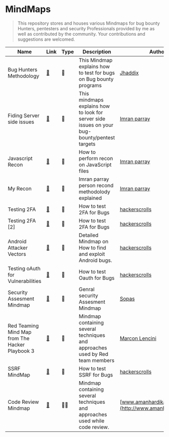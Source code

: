 # MindMaps

> This repository stores and houses various Mindmaps for bug bounty Hunters, pentesters and security Professionals provided by me as well as contributed by the community. Your contributions and suggestions are welcomed.

| Name                                            | Link                                                         | Type   | Description                                                  | Author                                              |
| ----------------------------------------------- | ------------------------------------------------------------ | ------ | ------------------------------------------------------------ | --------------------------------------------------- |
| Bug Hunters Methodology                         | [🔗](https://github.com/imran-parray/Mind-Maps/blob/master/Bug%20Hunters%20Methodology%20v4/MindMap.png) | **🔴**    | This Mindmap explains how to test for bugs on Bug bounty programs | [Jhaddix](https://twitter.com/jhaddix)              |
| Fiding Server side issues                       | [🔗](https://github.com/imran-parray/Mind-Maps/blob/master/Finding%20Server%20Side%20Issues%20-%20imran%20parray/Finding%20Server%20Side%20Issues.jpg) | **🔴**  | This mindmaps explains how to look for server side issues on your bug-bounty/pentest targets | [Imran parray](https://twitter.com/imranparray101)  |
| Javascript Recon                                | [🔗](https://github.com/imran-parray/Mind-Maps/blob/master/Js%20Recon%20-%20Imran%20Parray/Javascript-file-methodology.png) | **🔴**  | How to perform recon on JavaScript files                     | [Imran parray](https://twitter.com/imranparray101)  |
| My Recon                                        | [🔗](https://github.com/imran-parray/Mind-Maps/blob/master/Recon%20-%20Imran%20parray/My-recon.png) | **🔴**  | Imran parray person recond methodolody explained             | [Imran parray](https://twitter.com/imranparray101)  |
| Testing 2FA                                     | [🔗](https://github.com/imran-parray/Mind-Maps/blob/master/Testing%202FA-hackerscrolls/Testing%202FA.jpeg) | **🔴**  | How to test 2FA for Bugs                                     | [hackerscrolls](https://twitter.com/hackerscrolls)  |
| Testing 2FA [2]                                 | [🔗](https://github.com/imran-parray/Mind-Maps/blob/master/Testing%202FA%20(2)%20-%20hackerscroll/Testing%202FA.jpeg) | **🔴**  | How to test 2FA for Bugs                                     | [hackerscrolls](https://twitter.com/hackerscrolls)  |
| Android Attacker Vectors                        | [🔗](https://github.com/imran-parray/Mind-Maps/blob/master/Android%20Attacker%20Vector%20-%20hackerscroll/Android%20Attacker%20Vector.png) | **🔴**  | Detailed Mindmap on How to find and exploit Android bugs.    | [hackerscrolls](https://twitter.com/hackerscrolls)  |
| Testing oAuth for Vulnerabilities               | [🔗](https://github.com/imran-parray/Mind-Maps/blob/master/Testing%20OAuth%20-%20hackerscroll/Testing%20oAuth.jpeg) | **🔴**  | How to test Oauth for Bugs                                   | [hackerscrolls](https://twitter.com/hackerscrolls)  |
| Security Assesment Mindmap                      | [🔗](https://github.com/imran-parray/Mind-Maps/blob/master/Security%20Assesment%20-%20SOPAS/assessment-mindset.png) | **🔴**  | Genral security Assesment Mindmap                            | [Sopas](https://twitter.com/dsopas)                 |
| Red Teaming Mind Map from The Hacker Playbook 3 | [🔗](https://github.com/imran-parray/Mind-Maps/blob/master/Red%20Teaming%20Mind%20Map%20from%20The%20Hacker%20Playbook%203/blog_hackerplaybook_mindmap.png) | **🔴**  | Mindmap containing several techniques and approaches used by Red team members | [Marcon Lencini](https://twitter.com/lancinimarco)  |
| SSRF MindMap                                    | [🔗](https://github.com/imran-parray/Mind-Maps/blob/master/SSRF%20-%20Hackerscroll/ssrf.jpeg) | **🔴**  | How to test SSRF for Bugs                                    | [hackerscrolls](https://twitter.com/hackerscrolls)  |
| Code Review Mindmap                             | [🔗](https://github.com/imran-parray/Mind-Maps/blob/master/Code%20review%20-%20amanhardikar/CodeReview.png) | **🔴**🔵 | Mindmap containing several techniques and approaches used while code review. | [www.amanhardikar.com](http://www.amanhardikar.com) |

